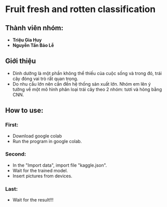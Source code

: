 # Fruit fresh and rotten classification

## Thành viên nhóm:
- **Triệu Gia Huy**
- **Nguyễn Tấn Bảo Lễ**

## Giới thiệu
- Dinh dưỡng là một phần không thể thiếu của cuộc sống và trong đó, trái cây đóng vai trò rất quan trọng.
- Do nhu cầu lớn nên cần đến hệ thống sản xuất lớn. Nhóm em lên ý tưởng về một mô hình phân loại trái cây theo 2 nhóm: tươi và hỏng bằng CNN.

## How to use:

### First:
- Download google colab
- Run the program in google colab.

### Second:
- In the "Import data", import file "kaggle.json".
- Wait for the trained model.
- Insert pictures from devices.

### Last:
- Wait for the result!!!
